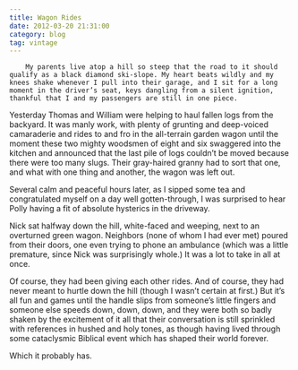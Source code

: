 ```yaml
---
title: Wagon Rides
date: 2012-03-20 21:31:00
category: blog
tag: vintage
---
```

        My parents live atop a hill so steep that the road to it should qualify as a black diamond ski-slope. My heart beats wildly and my knees shake whenever I pull into their garage, and I sit for a long moment in the driver’s seat, keys dangling from a silent ignition, thankful that I and my passengers are still in one piece.

Yesterday Thomas and William were helping to haul fallen logs from the backyard. It was manly work, with plenty of grunting and deep-voiced camaraderie and rides to and fro in the all-terrain garden wagon until the moment these two mighty woodsmen of eight and six swaggered into the kitchen and announced that the last pile of logs couldn’t be moved because there were too many slugs. Their gray-haired granny had to sort that one, and what with one thing and another, the wagon was left out.

Several calm and peaceful hours later, as I sipped some tea and congratulated myself on a day well gotten-through, I was surprised to hear Polly having a fit of absolute hysterics in the driveway.

Nick sat halfway down the hill, white-faced and weeping, next to an overturned green wagon. Neighbors (none of whom I had ever met) poured from their doors, one even trying to phone an ambulance (which was a little premature, since Nick was surprisingly whole.) It was a lot to take in all at once.

Of course, they had been giving each other rides. And of course, they had never meant to hurtle down the hill (though I wasn’t certain at first.) But it’s all fun and games until the handle slips from someone’s little fingers and someone else speeds down, down, down, and they were both so badly shaken by the excitement of it all that their conversation is still sprinkled with references in hushed and holy tones, as though having lived through some cataclysmic Biblical event which has shaped their world forever.  

Which it probably has. 